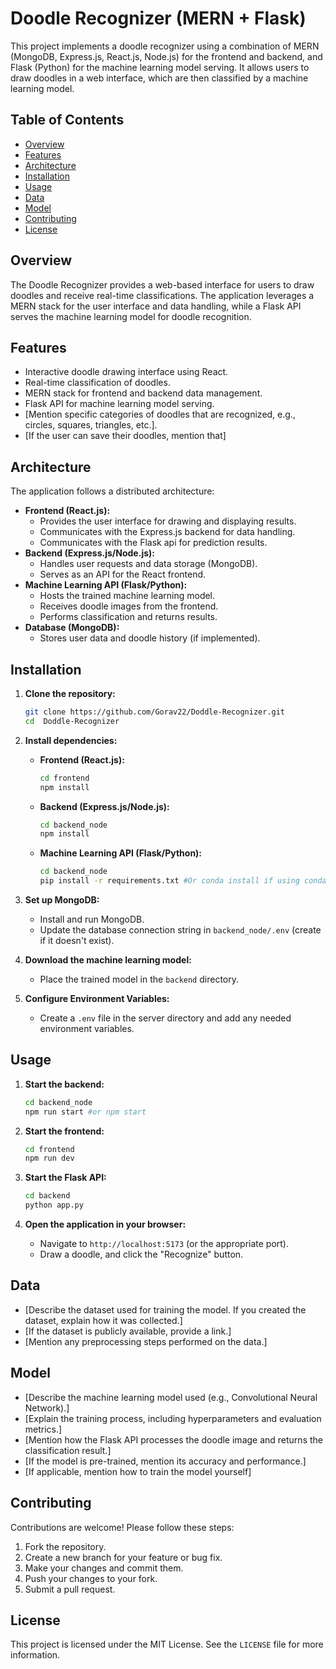 # Doodle Recognizer (MERN + Flask)

This project implements a doodle recognizer using a combination of MERN (MongoDB, Express.js, React.js, Node.js) for the frontend and backend, and Flask (Python) for the machine learning model serving. It allows users to draw doodles in a web interface, which are then classified by a machine learning model.

## Table of Contents

* [Overview](#overview)
* [Features](#features)
* [Architecture](#architecture)
* [Installation](#installation)
* [Usage](#usage)
* [Data](#data)
* [Model](#model)
* [Contributing](#contributing)
* [License](#license)

## Overview

The Doodle Recognizer provides a web-based interface for users to draw doodles and receive real-time classifications. The application leverages a MERN stack for the user interface and data handling, while a Flask API serves the machine learning model for doodle recognition.

## Features

* Interactive doodle drawing interface using React.
* Real-time classification of doodles.
* MERN stack for frontend and backend data management.
* Flask API for machine learning model serving.
* [Mention specific categories of doodles that are recognized, e.g., circles, squares, triangles, etc.].
* [If the user can save their doodles, mention that]

## Architecture

The application follows a distributed architecture:

* **Frontend (React.js):**
    * Provides the user interface for drawing and displaying results.
    * Communicates with the Express.js backend for data handling.
    * Communicates with the Flask api for prediction results.
* **Backend (Express.js/Node.js):**
    * Handles user requests and data storage (MongoDB).
    * Serves as an API for the React frontend.
* **Machine Learning API (Flask/Python):**
    * Hosts the trained machine learning model.
    * Receives doodle images from the frontend.
    * Performs classification and returns results.
* **Database (MongoDB):**
    * Stores user data and doodle history (if implemented).

## Installation

1.  **Clone the repository:**

    ```bash
    git clone https://github.com/Gorav22/Doddle-Recognizer.git
    cd  Doddle-Recognizer
    ```

2.  **Install dependencies:**

    * **Frontend (React.js):**

        ```bash
        cd frontend
        npm install
        ```

    * **Backend (Express.js/Node.js):**

        ```bash
        cd backend_node
        npm install
        ```

    * **Machine Learning API (Flask/Python):**

        ```bash
        cd backend_node
        pip install -r requirements.txt #Or conda install if using conda
        ```

3.  **Set up MongoDB:**

    * Install and run MongoDB.
    * Update the database connection string in `backend_node/.env` (create if it doesn't exist).

4.  **Download the machine learning model:**

    * Place the trained model in the `backend` directory.

5.  **Configure Environment Variables:**

    * Create a `.env` file in the server directory and add any needed environment variables.

## Usage

1.  **Start the backend:**

    ```bash
    cd backend_node
    npm run start #or npm start
    ```

2.  **Start the frontend:**

    ```bash
    cd frontend
    npm run dev
    ```

3.  **Start the Flask API:**

    ```bash
    cd backend
    python app.py
    ```

4.  **Open the application in your browser:**

    * Navigate to `http://localhost:5173` (or the appropriate port).
    * Draw a doodle, and click the "Recognize" button.

## Data

* [Describe the dataset used for training the model. If you created the dataset, explain how it was collected.]
* [If the dataset is publicly available, provide a link.]
* [Mention any preprocessing steps performed on the data.]

## Model

* [Describe the machine learning model used (e.g., Convolutional Neural Network).]
* [Explain the training process, including hyperparameters and evaluation metrics.]
* [Mention how the Flask API processes the doodle image and returns the classification result.]
* [If the model is pre-trained, mention its accuracy and performance.]
* [If applicable, mention how to train the model yourself]

## Contributing

Contributions are welcome! Please follow these steps:

1.  Fork the repository.
2.  Create a new branch for your feature or bug fix.
3.  Make your changes and commit them.
4.  Push your changes to your fork.
5.  Submit a pull request.

## License

This project is licensed under the MIT License. See the `LICENSE` file for more information.